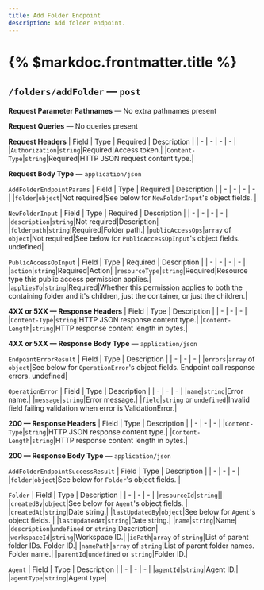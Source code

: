 ```yaml
---
title: Add Folder Endpoint
description: Add folder endpoint.
---
```


# {% $markdoc.frontmatter.title %}
## `/folders/addFolder` — `post`
**Request Parameter Pathnames** — No extra pathnames present

**Request Queries** — No queries present

**Request Headers**
| Field | Type | Required | Description |
| - | - | - | - |
|`Authorization`|`string`|Required|Access token.|
|`Content-Type`|`string`|Required|HTTP JSON request content type.|

**Request Body Type** — `application/json`

`AddFolderEndpointParams`
| Field | Type | Required | Description |
| - | - | - | - |
|`folder`|`object`|Not required|See below for `NewFolderInput`'s object fields. |

`NewFolderInput`
| Field | Type | Required | Description |
| - | - | - | - |
|`description`|`string`|Not required|Description|
|`folderpath`|`string`|Required|Folder path.|
|`publicAccessOps`|`array` of `object`|Not required|See below for `PublicAccessOpInput`'s object fields.  undefined|

`PublicAccessOpInput`
| Field | Type | Required | Description |
| - | - | - | - |
|`action`|`string`|Required|Action|
|`resourceType`|`string`|Required|Resource type this public access permission applies.|
|`appliesTo`|`string`|Required|Whether this permission applies to both the containing folder and it's children, just the container, or just the children.|

**4XX or 5XX  —  Response Headers**
| Field | Type | Description |
| - | - | - |
|`Content-Type`|`string`|HTTP JSON response content type.|
|`Content-Length`|`string`|HTTP response content length in bytes.|

**4XX or 5XX  —  Response Body Type** — `application/json`

`EndpointErrorResult`
| Field | Type | Description |
| - | - | - |
|`errors`|`array` of `object`|See below for `OperationError`'s object fields. Endpoint call response errors. undefined|

`OperationError`
| Field | Type | Description |
| - | - | - |
|`name`|`string`|Error name.|
|`message`|`string`|Error message.|
|`field`|`string` or `undefined`|Invalid field failing validation when error is ValidationError.|

**200  —  Response Headers**
| Field | Type | Description |
| - | - | - |
|`Content-Type`|`string`|HTTP JSON response content type.|
|`Content-Length`|`string`|HTTP response content length in bytes.|

**200  —  Response Body Type** — `application/json`

`AddFolderEndpointSuccessResult`
| Field | Type | Description |
| - | - | - |
|`folder`|`object`|See below for `Folder`'s object fields. |

`Folder`
| Field | Type | Description |
| - | - | - |
|`resourceId`|`string`||
|`createdBy`|`object`|See below for `Agent`'s object fields. |
|`createdAt`|`string`|Date string.|
|`lastUpdatedBy`|`object`|See below for `Agent`'s object fields. |
|`lastUpdatedAt`|`string`|Date string.|
|`name`|`string`|Name|
|`description`|`undefined` or `string`|Description|
|`workspaceId`|`string`|Workspace ID.|
|`idPath`|`array` of `string`|List of parent folder IDs. Folder ID.|
|`namePath`|`array` of `string`|List of parent folder names. Folder name.|
|`parentId`|`undefined` or `string`|Folder ID.|

`Agent`
| Field | Type | Description |
| - | - | - |
|`agentId`|`string`|Agent ID.|
|`agentType`|`string`|Agent type|


